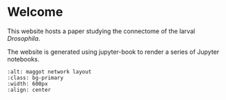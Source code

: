 # Welcome

This website hosts a paper studying the connectome of the larval *Drosophila*.

The website is generated using jupyter-book to render a series of Jupyter notebooks.

```{image} ../images/temp-maggot-brain-umap-omni-hue_key=merge_class.png.png
:alt: maggot network layout
:class: bg-primary
:width: 600px
:align: center
```
